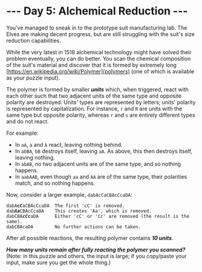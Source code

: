 # --- Day 5: Alchemical Reduction ---

You've managed to sneak in to the prototype suit manufacturing lab.  The Elves are making decent progress, but are still struggling with the suit's size reduction capabilities.


While the very latest in 1518 alchemical technology might have solved their problem eventually, you can do better.  You scan the chemical composition of the suit's material and discover that it is formed by extremely long [https://en.wikipedia.org/wiki/Polymer](polymers) (one of which is <span title="I've always wanted a polymer!">available</span> as your puzzle input).


The polymer is formed by smaller <em><b>units</b></em> which, when triggered, react with each other such that two adjacent units of the same type and opposite polarity are destroyed. Units' types are represented by letters; units' polarity is represented by capitalization.  For instance, <code>r</code> and <code>R</code> are units with the same type but opposite polarity, whereas <code>r</code> and <code>s</code> are entirely different types and do not react.


For example:


<ul>
<li>In <code>aA</code>, <code>a</code> and <code>A</code> react, leaving nothing behind.</li>
<li>In <code>abBA</code>, <code>bB</code> destroys itself, leaving <code>aA</code>.  As above, this then destroys itself, leaving nothing.</li>
<li>In <code>abAB</code>, no two adjacent units are of the same type, and so nothing happens.</li>
<li>In <code>aabAAB</code>, even though <code>aa</code> and <code>AA</code> are of the same type, their polarities match, and so nothing happens.</li>
</ul>
Now, consider a larger example, <code>dabAcCaCBAcCcaDA</code>:


<pre><code>dabA<em><b>cC</b></em>aCBAcCcaDA  The first 'cC' is removed.
dab<em><b>Aa</b></em>CBAcCcaDA    This creates 'Aa', which is removed.
dabCBA<em><b>cCc</b></em>aDA      Either 'cC' or 'Cc' are removed (the result is the same).
dabCBAcaDA        No further actions can be taken.
</code></pre>
After all possible reactions, the resulting polymer contains <em><b>10 units</b></em>.


<em><b>How many units remain after fully reacting the polymer you scanned?</b></em> <span class="quiet">(Note: in this puzzle and others, the input is large; if you copy/paste your input, make sure you get the whole thing.)</span>



